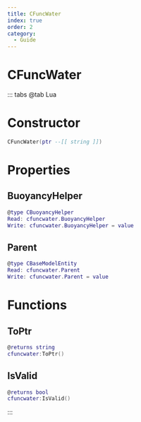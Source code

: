 ```yaml
---
title: CFuncWater
index: true
order: 2
category:
  - Guide
---
```


# CFuncWater

::: tabs
@tab Lua
# Constructor
```lua
CFuncWater(ptr --[[ string ]])
```
# Properties
## BuoyancyHelper 
```lua
@type CBuoyancyHelper
Read: cfuncwater.BuoyancyHelper
Write: cfuncwater.BuoyancyHelper = value
```
## Parent 
```lua
@type CBaseModelEntity
Read: cfuncwater.Parent
Write: cfuncwater.Parent = value
```
# Functions
## ToPtr
```lua
@returns string
cfuncwater:ToPtr()
```
## IsValid
```lua
@returns bool
cfuncwater:IsValid()
```

:::